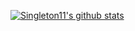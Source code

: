 
[![Singleton11's github stats](https://github-readme-stats.vercel.app/api?username=mrNUMB52&count_private=true&theme=nightowl)](https://github.com/anuraghazra/github-readme-stats)
